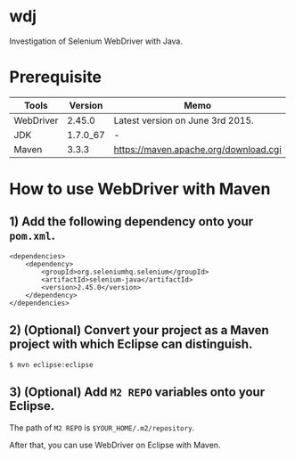 # wdj
Investigation of Selenium WebDriver with Java.


# Prerequisite

|Tools    |Version |Memo                                 |
|---------|--------|-------------------------------------|
|WebDriver|2.45.0  |Latest version on June 3rd 2015.     |                              |
|JDK      |1.7.0_67|-                                    |
|Maven    |3.3.3   |https://maven.apache.org/download.cgi|


# How to use WebDriver with Maven

## 1) Add the following dependency onto your `pom.xml`.
	<dependencies>
	    <dependency>
	        <groupId>org.seleniumhq.selenium</groupId>
	        <artifactId>selenium-java</artifactId>
	        <version>2.45.0</version>
	    </dependency>
	</dependencies>

## 2) (Optional) Convert your project as a Maven project with which Eclipse can distinguish.
	$ mvn eclipse:eclipse

## 3) (Optional) Add `M2 REPO` variables onto your Eclipse.
The path of `M2 REPO` is `$YOUR_HOME/.m2/repository`.

After that, you can use WebDriver on Eclipse with Maven.
